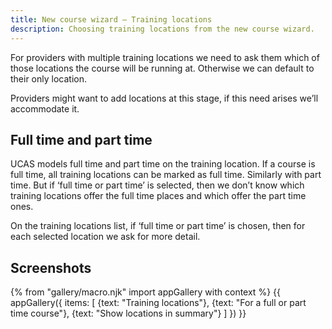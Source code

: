 ```yaml
---
title: New course wizard – Training locations
description: Choosing training locations from the new course wizard.
---
```

For providers with multiple training locations we need to ask them which of those locations the course will be running at. Otherwise we can default to their only location.

Providers might want to add locations at this stage, if this need arises we’ll accommodate it.

## Full time and part time

UCAS models full time and part time on the training location. If a course is full time, all training locations can be marked as full time. Similarly with part time. But if ‘full time or part time’ is selected, then we don’t know which training locations offer the full time places and which offer the part time ones.

On the training locations list, if ‘full time or part time’ is chosen, then for each selected location we ask for more detail.

## Screenshots

{% from "gallery/macro.njk" import appGallery with context %}
{{ appGallery({
  items: [
    {text: "Training locations"},
    {text: "For a full or part time course"},
    {text: "Show locations in summary"}
  ]
}) }}
